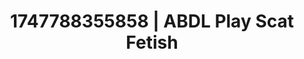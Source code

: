 ---
categories:
- Elegant fetish
- Facial finish
- Intimate moaning
- Dreamy pleasure
- Teasing look
image: /assets/images/1747788355858.jpg
layout: post
seo:
  description: Featured content with exclusive Scat Fetish, ABDL Play. HD images available.
  keywords: Scat Fetish, ABDL Play
  og_image: /assets/images/1747788355858.jpg
  schema_type: VisualArtwork
tags:
- ABDL Play
- Scat Fetish
- '#1747788355858'
title: 1747788355858 | ABDL Play Scat Fetish
---